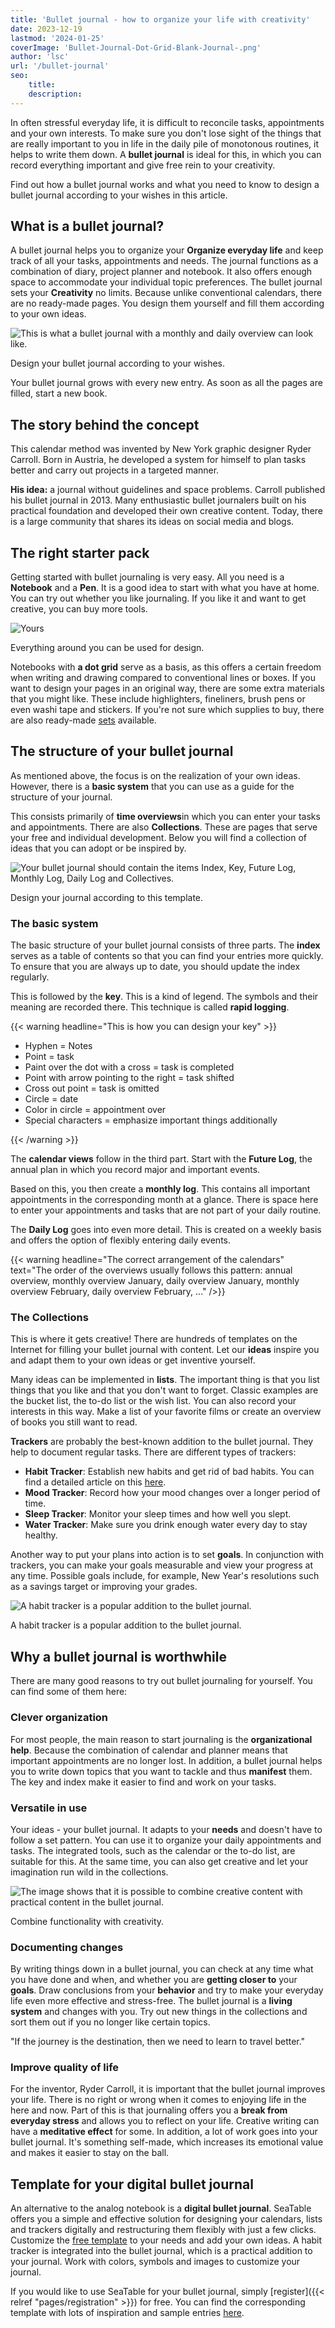 ```yaml
---
title: 'Bullet journal - how to organize your life with creativity'
date: 2023-12-19
lastmod: '2024-01-25'
coverImage: 'Bullet-Journal-Dot-Grid-Blank-Journal-.png'
author: 'lsc'
url: '/bullet-journal'
seo:
    title:
    description:
---
```


In often stressful everyday life, it is difficult to reconcile tasks, appointments and your own interests. To make sure you don't lose sight of the things that are really important to you in life in the daily pile of monotonous routines, it helps to write them down. A **bullet journal** is ideal for this, in which you can record everything important and give free rein to your creativity.

Find out how a bullet journal works and what you need to know to design a bullet journal according to your wishes in this article.

## What is a bullet journal?

A bullet journal helps you to organize your **Organize everyday life** and keep track of all your tasks, appointments and needs. The journal functions as a combination of diary, project planner and notebook. It also offers enough space to accommodate your individual topic preferences. The bullet journal sets your **Creativity** no limits. Because unlike conventional calendars, there are no ready-made pages. You design them yourself and fill them according to your own ideas.

![This is what a bullet journal with a monthly and daily overview can look like.](images/estee-janssens-mO3s5xdo68Y-unsplash-scaled-e1702550740119-711x579.jpg)

Design your bullet journal according to your wishes.

Your bullet journal grows with every new entry. As soon as all the pages are filled, start a new book.

## The story behind the concept

This calendar method was invented by New York graphic designer Ryder Carroll. Born in Austria, he developed a system for himself to plan tasks better and carry out projects in a targeted manner.

**His idea:** a journal without guidelines and space problems. Carroll published his bullet journal in 2013. Many enthusiastic bullet journalers built on his practical foundation and developed their own creative content. Today, there is a large community that shares its ideas on social media and blogs.

## The right starter pack

Getting started with bullet journaling is very easy. All you need is a **Notebook** and a **Pen**. It is a good idea to start with what you have at home. You can try out whether you like journaling. If you like it and want to get creative, you can buy more tools.

![Yours](images/estee-janssens-MUf7Ly04sOI-unsplash-scaled-e1702555769119-711x746.jpg)

Everything around you can be used for design.

Notebooks with **a dot grid** serve as a basis, as this offers a certain freedom when writing and drawing compared to conventional lines or boxes. If you want to design your pages in an original way, there are some extra materials that you might like. These include highlighters, fineliners, brush pens or even washi tape and stickers. If you're not sure which supplies to buy, there are also ready-made [sets](https://www.faber-castell.de/produkte/BulletJournalingStarterSet9teilig/267125) available.

## The structure of your bullet journal

As mentioned above, the focus is on the realization of your own ideas. However, there is a **basic system** that you can use as a guide for the structure of your journal.

This consists primarily of **time overviews**in which you can enter your tasks and appointments. There are also **Collections**. These are pages that serve your free and individual development. Below you will find a collection of ideas that you can adopt or be inspired by.

![Your bullet journal should contain the items Index, Key, Future Log, Monthly Log, Daily Log and Collectives.](images/Bullet-Journal-Dot-Grid-Blank-Journal-1-711x920.png)

Design your journal according to this template.

### The basic system

The basic structure of your bullet journal consists of three parts. The **index** serves as a table of contents so that you can find your entries more quickly. To ensure that you are always up to date, you should update the index regularly.

This is followed by the **key**. This is a kind of legend. The symbols and their meaning are recorded there. This technique is called **rapid logging**.

{{< warning headline="This is how you can design your key" >}}

- Hyphen = Notes
- Point = task
- Paint over the dot with a cross = task is completed
- Point with arrow pointing to the right = task shifted
- Cross out point = task is omitted
- Circle = date
- Color in circle = appointment over
- Special characters = emphasize important things additionally

{{< /warning >}}

The **calendar views** follow in the third part. Start with the **Future Log**, the annual plan in which you record major and important events.

Based on this, you then create a **monthly log**. This contains all important appointments in the corresponding month at a glance. There is space here to enter your appointments and tasks that are not part of your daily routine.

The **Daily Log** goes into even more detail. This is created on a weekly basis and offers the option of flexibly entering daily events.

{{< warning headline="The correct arrangement of the calendars" text="The order of the overviews usually follows this pattern: annual overview, monthly overview January, daily overview January, monthly overview February, daily overview February, ..." />}}

### The Collections

This is where it gets creative! There are hundreds of templates on the Internet for filling your bullet journal with content. Let our **ideas** inspire you and adapt them to your own ideas or get inventive yourself.

Many ideas can be implemented in **lists**. The important thing is that you list things that you like and that you don't want to forget. Classic examples are the bucket list, the to-do list or the wish list. You can also record your interests in this way. Make a list of your favorite films or create an overview of books you still want to read.

**Trackers** are probably the best-known addition to the bullet journal. They help to document regular tasks. There are different types of trackers:

- **Habit Tracker**: Establish new habits and get rid of bad habits. You can find a detailed article on this [here](https://seatable.io/en/habit-tracker-gewohnheiten-aendern/).
- **Mood Tracker**: Record how your mood changes over a longer period of time.
- **Sleep Tracker**: Monitor your sleep times and how well you slept.
- **Water Tracker**: Make sure you drink enough water every day to stay healthy.

Another way to put your plans into action is to set **goals**. In conjunction with trackers, you can make your goals measurable and view your progress at any time. Possible goals include, for example, New Year's resolutions such as a savings target or improving your grades.

![A habit tracker is a popular addition to the bullet journal.](images/prophsee-journals-WI30grRfBnE-unsplash-01.jpg)

A habit tracker is a popular addition to the bullet journal.

## Why a bullet journal is worthwhile

There are many good reasons to try out bullet journaling for yourself. You can find some of them here:

### Clever organization

For most people, the main reason to start journaling is the **organizational help**. Because the combination of calendar and planner means that important appointments are no longer lost. In addition, a bullet journal helps you to write down topics that you want to tackle and thus **manifest** them. The key and index make it easier to find and work on your tasks.

### Versatile in use

Your ideas - your bullet journal. It adapts to your **needs** and doesn't have to follow a set pattern. You can use it to organize your daily appointments and tasks. The integrated tools, such as the calendar or the to-do list, are suitable for this. At the same time, you can also get creative and let your imagination run wild in the collections.

![The image shows that it is possible to combine creative content with practical content in the bullet journal.](images/pexels-bich-tran-636237-scaled-e1702974144662-711x555.jpg)

Combine functionality with creativity.

### Documenting changes

By writing things down in a bullet journal, you can check at any time what you have done and when, and whether you are **getting closer to** your **goals**. Draw conclusions from your **behavior** and try to make your everyday life even more effective and stress-free. The bullet journal is a **living system** and changes with you. Try out new things in the collections and sort them out if you no longer like certain topics.

"If the journey is the destination, then we need to learn to travel better."

### Improve quality of life

For the inventor, Ryder Carroll, it is important that the bullet journal improves your life. There is no right or wrong when it comes to enjoying life in the here and now. Part of this is that journaling offers you a **break from everyday stress** and allows you to reflect on your life. Creative writing can have a **meditative effect** for some. In addition, a lot of work goes into your bullet journal. It's something self-made, which increases its emotional value and makes it easier to stay on the ball.

## Template for your digital bullet journal

An alternative to the analog notebook is a **digital bullet journal**. SeaTable offers you a simple and effective solution for designing your calendars, lists and trackers digitally and restructuring them flexibly with just a few clicks. Customize the [free template](https://seatable.io/en/vorlage/petkiwi1stmm_1lh2xlejq/) to your needs and add your own ideas. A habit tracker is integrated into the bullet journal, which is a practical addition to your journal. Work with colors, symbols and images to customize your journal.

If you would like to use SeaTable for your bullet journal, simply [register]({{< relref "pages/registration" >}}) for free. You can find the corresponding template with lots of inspiration and sample entries [here](https://seatable.io/en/vorlage/petkiwi1stmm_1lh2xlejq/).
